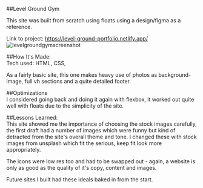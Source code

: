 ##Level Ground Gym

This site was built from scratch using floats using a design/figma as a reference.

Link to project: https://level-ground-portfolio.netlify.app/
![levelgroundgymscreenshot](https://user-images.githubusercontent.com/85075266/181391508-9b2607f0-5cb5-49bb-88ab-2bf51c695592.png)


##How It's Made:
<br/>
Tech used: HTML, CSS, 

As a fairly basic site, this one makes heavy use of photos as background-image, full vh sections and a quite detailed footer.

##Optimizations
<br/>
I considered going back and doing it again with flexbox, it worked out quite well with floats due to the simplicity of the site.

##Lessons Learned:
<br/>
This site showed me the importance of choosing the stock images carefully, the first draft had a number of images which were funny but kind of
detracted from the site's overall theme and tone. I changed these with stock images from unsplash which fit the serious, keep fit look more appropriately.

The icons were low res too and had to be swapped out - again, a website is only as good as the quality of it's copy, content and images.

Future sites I built had these ideals baked in from the start.

